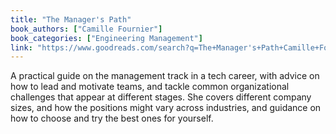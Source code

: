 ```yaml
---
title: "The Manager's Path"
book_authors: ["Camille Fournier"]
book_categories: ["Engineering Management"]
link: "https://www.goodreads.com/search?q=The+Manager's+Path+Camille+Fournier"
---
```


A practical guide on the management track in a tech career, with advice on how to lead and motivate teams, and tackle common organizational challenges that appear at different stages. She covers different company sizes, and how the positions might vary across industries, and guidance on how to choose and try the best ones for yourself.